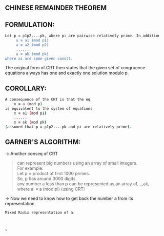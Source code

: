CHINESE REMAINDER THEOREM
--

FORMULATION:
---
```sh
Let p = p1p2....pk, where pi are pairwise relatively prime. In addition to pi, we are given a set of congruence eq's:
     a ≡ a1 (mod p1)
     a ≡ a2 (mod p2)
     ......
     a ≡ ak (mod pk)
where ai are some given constt.
```
The original form of CRT then states that the given set of congruence equations always has one and exactly one solution modulo p.

COROLLARY:
---
```sh
A consequence of the CRT is that the eq 
    x ≡ a (mod p)
is equivalent to the system of equations
    x ≡ a1 (mod p1)
    ......
    x ≡ ak (mod pk)
(assumed that p = p1p2....pk and pi are relatively prime).
```

GARNER'S ALGORITHM:
---
-> Another conseq of CRT
> can represent big numbers using an array of small integers. \
> For example:\
> Let p = product of first 1000 primes. \
> So, p has around 3000 digits.\
> any number a less than p can be represented as an array a1,...,ak, where ai ≡ a (mod pi) (using CRT)

-> Now we need to know how to get back the number a from its representation.
```sh
Mixed Radix representation of a:
   


> 
